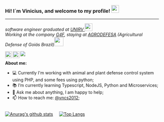 ### Hi! I´m Vinicius, and welcome to my profile! <img src="https://media.giphy.com/media/hvRJCLFzcasrR4ia7z/giphy.gif" width="25px">
<hr>

<p><em>software engineer graduated at <a target="_blank" href="http://www.unirv.edu.br/">UNIRV </a><img src="https://media2.giphy.com/media/SUEN0j6R09jeEriEWr/giphy.gif?cid=ecf05e47f4f5jrf5a45vtjw830ten75mii34yk8rc7h099mv&rid=giphy.gif" width="25"></br>
Working at the company <a target="_blank" href="https://g4f.com.br">G4F</a>, staying at <a target="_blank" href="https://www.agrodefesa.go.gov.br">AGRODEFESA</a> (Agricultural Defense of Goiás Brazil)<img src="https://media.giphy.com/media/WUlplcMpOCEmTGBtBW/giphy.gif" width="30"> 
</em></p>

<a href="https://www.linkedin.com/in/vncs/">
  <img align="left" alt="Vncs LinkdeIN" width="22px" src="https://cdn.jsdelivr.net/npm/simple-icons@v3/icons/linkedin.svg" />
</a>

<a href="https://www.instagram.com/viniciusmiranda.dev/">
  <img align="left" alt="Vncs Instagram" width="22px" src="https://cdn.jsdelivr.net/npm/simple-icons@v3/icons/instagram.svg" />
</a>

![](https://visitor-badge.glitch.me/badge?page_id=vncs2012.vncs2012)

**About me:**

- 💻 Currently I'm working with animal and plant defense control system using PHP, and some fees using python;
- 📚 I’m currently learning Typescript, NodeJS, Python and Microservices; 
- 💬 Ask me about anything, I am happy to help;
- 📫 How to reach me: [@vncs2012](https://www.linkedin.com/in/vncs/);

<br/>[![Anurag's github stats](https://github-readme-stats.vercel.app/api?username=vncs2012&count_private=true&count_private=true&theme=tokyonight)](https://github.com/anuraghazra/github-readme-stats)&nbsp;&nbsp;&nbsp;&nbsp;&nbsp;[![Top Langs](https://github-readme-stats.vercel.app/api/top-langs/?username=vncs2012&layout=compact&theme=tokyonight)](https://github.com/anuraghazra/github-readme-stats)
